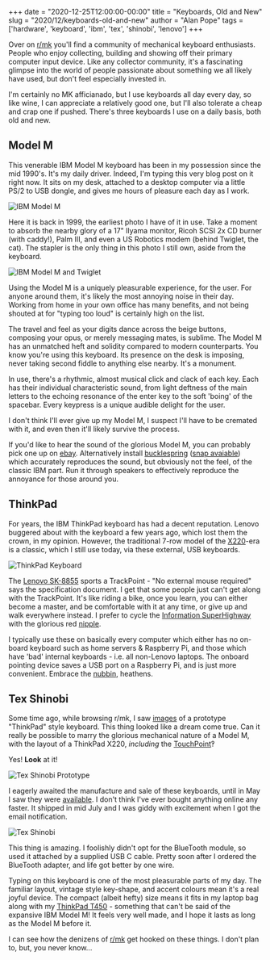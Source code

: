 +++
date = "2020-12-25T12:00:00-00:00"
title = "Keyboards, Old and New"
slug = "2020/12/keyboards-old-and-new"
author = "Alan Pope"
tags = ['hardware', 'keyboard', 'ibm', 'tex', 'shinobi', 'lenovo']
+++

Over on [r/mk](https://www.reddit.com/r/MechanicalKeyboards/) you'll find a community of mechanical keyboard enthusiasts. People who enjoy collecting, building and showing off their primary computer input device. Like any collector community, it's a fascinating glimpse into the world of people passionate about something we all likely have used, but don't feel especially invested in.

I'm certainly no MK afficianado, but I use keyboards all day every day, so like wine, I can appreciate a relatively good one, but I'll also tolerate a cheap and crap one if pushed. There's three keyboards I use on a daily basis, both old and new.

## Model M

This venerable IBM Model M keyboard has been in my possession since the mid 1990's. It's my daily driver. Indeed, I'm typing this very blog post on it right now. It sits on my desk, attached to a desktop computer via a little PS/2 to USB dongle, and gives me hours of pleasure each day as I work.

![IBM Model M](/images/2020-12-25/model-m.jpg)

Here it is back in 1999, the earliest photo I have of it in use. Take a moment to absorb the nearby glory of a 17" Ilyama monitor, Ricoh SCSI 2x CD burner (with caddy!), Palm III, and even a US Robotics modem (behind Twiglet, the cat). The stapler is the only thing in this photo I still own, aside from the keyboard.

![IBM Model M and Twiglet](/images/2020-12-25/model-m-twiglet.jpg)

Using the Model M is a uniquely pleasurable experience, for the user. For anyone around them, it's likely the most annoying noise in their day. Working from home in your own office has many benefits, and not being shouted at for "typing too loud" is certainly high on the list.

The travel and feel as your digits dance across the beige buttons, composing your opus, or merely messaging mates, is sublime. The Model M has an unmatched heft and solidity compared to modern counterparts. You know you're using this keyboard. Its presence on the desk is imposing, never taking second fiddle to anything else nearby. It's a monument.

In use, there's a rhythmic, almost musical click and clack of each key. Each has their individual characteristic sound, from light deftness of the main letters to the echoing resonance of the enter key to the soft 'boing' of the spacebar. Every keypress is a unique audible delight for the user.

I don't think I'll ever give up my Model M, I suspect I'll have to be cremated with it, and even then it'll likely survive the process.

If you'd like to hear the sound of the glorious Model M, you can probably pick one up on [ebay](https://www.ebay.co.uk/sch/i.html?_nkw=ibm+model+m). Alternatively install [bucklespring](https://github.com/zevv/bucklespring) ([snap avaiable](https://snapcraft.io/bucklespring)) which accurately reproduces the sound, but obviously not the feel, of the classic IBM part. Run it through speakers to effectively reproduce the annoyance for those around you.

## ThinkPad

For years, the IBM ThinkPad keyboard has had a decent reputation. Lenovo buggered about with the keyboard a few years ago, which lost them the crown, in my opinion. However, the traditional 7-row model of the [X220](http://www.thinkwiki.org/wiki/Category:X220)-era is a classic, which I still use today, via these external, USB keyboards. 

![ThinkPad Keyboard](/images/2020-12-25/external-keyboard.jpg)

The [Lenovo SK-8855](https://support.lenovo.com/gb/en/solutions/pd005137-thinkpad-usb-keyboard-with-trackpoint-overview) sports a TrackPoint - "No external mouse required" says the specification document. I get that some people just can't get along with the TrackPoint. It's like riding a bike, once you learn, you can either become a master, and be comfortable with it at any time, or give up and walk everywhere instead. I prefer to cycle the [Information SuperHighway](https://en.wikipedia.org/wiki/Irony) with the glorious red [nipple](https://xkcd.com/243/). 

I typically use these on basically every computer which either has no on-board keyboard such as home servers & Raspberry Pi, and those which have 'bad' internal keyboards - i.e. all non-Lenovo laptops. The onboard pointing device saves a USB port on a Raspberry Pi, and is just more convenient. Embrace the [nubbin](https://xkcd.com/243/), heathens.

## Tex Shinobi

Some time ago, while browsing r/mk, I saw [images](https://www.reddit.com/r/MechanicalKeyboards/comments/bn2072/tex_shinobi_2nd_prototype_mechanical_keyboard/) of a prototype "ThinkPad" style keyboard. This thing looked like a dream come true. Can it really be possible to marry the glorious mechanical nature of a Model M, with the layout of a ThinkPad X220, *including* the [TouchPoint](https://xkcd.com/243/)‽

Yes! **Look** at it!

![Tex Shinobi Prototype](/images/2020-12-25/ugwzd9cjhfx21.jpg)

I eagerly awaited the manufacture and sale of these keyboards, until in May I saw they were [available](https://tex.com.tw/products/shinobi). I don't think I've ever bought anything online any faster. It shipped in mid July and I was giddy with excitement when I got the email notification. 

![Tex Shinobi](/images/2020-12-25/shinobi.jpg)

This thing is amazing. I foolishly didn't opt for the BlueTooth module, so used it attached by a supplied USB C cable. Pretty soon after I ordered the BlueTooth adapter, and life got better by one wire. 

Typing on this keyboard is one of the most pleasurable parts of my day. The familiar layout, vintage style key-shape, and accent colours mean it's a real joyful device. The compact (albeit hefty) size means it fits in my laptop bag along with my [ThinkPad T450](https://www.lenovo.com/gb/en/laptops/thinkpad/t-series/t450/) - something that can't be said of the expansive IBM Model M! It feels very well made, and I hope it lasts as long as the Model M before it. 

I can see how the denizens of [r/mk](https://www.reddit.com/r/MechanicalKeyboards/) get hooked on these things. I don't plan to, but, you never know...
